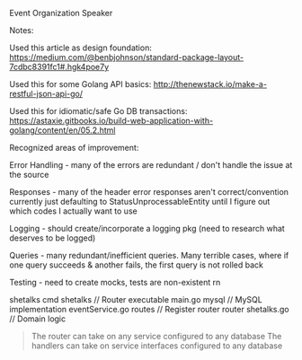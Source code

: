 Event
Organization
Speaker

Notes:

Used this article as design foundation: 
https://medium.com/@benbjohnson/standard-package-layout-7cdbc8391fc1#.hgk4poe7y

Used this for some Golang API basics: 
http://thenewstack.io/make-a-restful-json-api-go/

Used this for idiomatic/safe Go DB transactions:
https://astaxie.gitbooks.io/build-web-application-with-golang/content/en/05.2.html

Recognized areas of improvement:

Error Handling 	- many of the errors are redundant / don't handle the issue at the source

Responses		- many of the header error responses aren't correct/convention currently just
                  defaulting to StatusUnprocessableEntity until I figure out which codes I 
                  actually want to use

Logging 		- should create/incorporate a logging pkg (need to research what deserves 
				  to be logged)

Queries 		- many redundant/inefficient queries. Many terrible cases, where if one 
                  query succeeds & another fails, the first query is not rolled back

Testing			- need to create mocks, tests are non-existent rn

shetalks
	cmd
		shetalks			// Router executable 
			main.go
	mysql					// MySQL implementation
		eventService.go
	routes					// Register router
		router
	shetalks.go 			// Domain logic

> The router can take on any service configured to any database
> The handlers can take on service interfaces configured to any database 